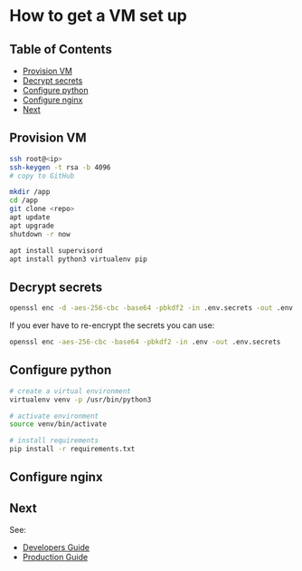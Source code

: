 
# How to get a VM set up

## Table of Contents
- [Provision VM](#provision-vm)
- [Decrypt secrets](#decrypt-secrets)
- [Configure python](#configure-python)
- [Configure nginx](#configure-nginx)
- [Next](#next)

## Provision VM

```sh
ssh root@<ip>
ssh-keygen -t rsa -b 4096
# copy to GitHub

mkdir /app
cd /app
git clone <repo>
apt update
apt upgrade
shutdown -r now

apt install supervisord
apt install python3 virtualenv pip
```

## Decrypt secrets

```sh
openssl enc -d -aes-256-cbc -base64 -pbkdf2 -in .env.secrets -out .env
```

If you ever have to re-encrypt the secrets you can use:

```sh
openssl enc -aes-256-cbc -base64 -pbkdf2 -in .env -out .env.secrets
```

## Configure python

```sh
# create a virtual environment
virtualenv venv -p /usr/bin/python3

# activate environment
source venv/bin/activate

# install requirements
pip install -r requirements.txt
```

## Configure nginx 

## Next

See:
- [Developers Guide](./developers-guide.md)
- [Production Guide](./production-guide.md)
